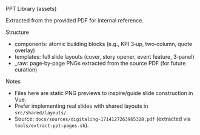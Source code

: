 PPT Library (assets)

Extracted from the provided PDF for internal reference.

Structure
- components: atomic building blocks (e.g., KPI 3‑up, two‑column, quote overlay)
- templates: full slide layouts (cover, story opener, event feature, 3‑panel)
- _raw: page‑by‑page PNGs extracted from the source PDF (for future curation)

Notes
- Files here are static PNG previews to inspire/guide slide construction in Vue.
- Prefer implementing real slides with shared layouts in `src/shared/layouts/`.
- Source: `docs/sources/digitaling-1714127263965328.pdf` (extracted via `tools/extract-ppt-pages.sh`).
